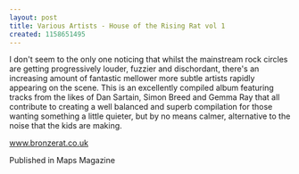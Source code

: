 ```yaml
---
layout: post
title: Various Artists - House of the Rising Rat vol 1
created: 1158651495
---
```



I don&#39;t seem to the only one noticing that whilst the mainstream rock circles are getting progressively louder, fuzzier and dischordant, there&#39;s an increasing amount of fantastic mellower more subtle artists rapidly appearing on the scene. This is an excellently compiled album featuring tracks from the likes of Dan Sartain, Simon Breed and Gemma Ray that all contribute to creating a well balanced and superb compilation for those wanting something a little quieter, but by no means calmer, alternative to the noise that the kids are making.

<a href="http://www.bronzerat.co.uk" target="_blank">www.bronzerat.co.uk</a>

Published in Maps Magazine
